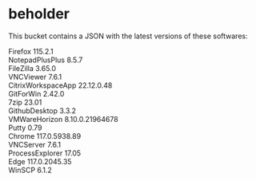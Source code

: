# beholder
This bucket contains a JSON with the latest versions of these softwares:

Firefox            115.2.1          
NotepadPlusPlus    8.5.7            
FileZilla          3.65.0           
VNCViewer          7.6.1            
CitrixWorkspaceApp 22.12.0.48       
GitForWin          2.42.0           
7zip               23.01            
GithubDesktop      3.3.2            
VMWareHorizon      8.10.0.21964678  
Putty              0.79             
Chrome             117.0.5938.89    
VNCServer          7.6.1            
ProcessExplorer    17.05            
Edge               117.0.2045.35    
WinSCP             6.1.2            



